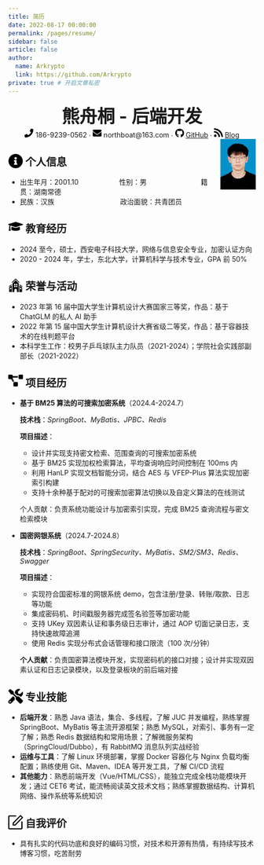 ```yaml
---
title: 简历
date: 2022-08-17 00:00:00
permalink: /pages/resume/
sidebar: false
article: false
author: 
  name: Arkrypto
  link: https://github.com/Arkrypto
private: true # 开启文章私密
---
```


<center>
     <div style="font-size:36px; font-weight:bold">熊舟桐 - 后端开发</div>
     <div>
         <span>
             <img src="./assets/phone-solid.svg" width="18px">
             186-9239-0562
         </span>
         ·
         <span>
             <img src="./assets/envelope-solid.svg" width="18px">
             northboat@163.com
         </span>
         ·
         <span>
             <img src="./assets/github-brands.svg" width="18px">
             <a href="https://github.com/arkrypto">GitHub</a>
         </span>
         ·
         <span>
             <img src="./assets/rss-solid.svg" width="18px">
             <a href="https://arkrypto.github.io/">Blog</a>
         </span>
     </div>
 </center>
<div style="float:right"> <img src="./assets/ez-bear.jpg" width="72"> </div> 

<h2 style="width:86%"><img src="./assets/info-circle-solid.svg" align="left" width="30px">&nbsp;个人信息</h2>

- 出生年月：2001.10&nbsp;&nbsp;&nbsp;&nbsp;&nbsp;&nbsp;&nbsp;&nbsp;&nbsp;&nbsp;&nbsp;&nbsp;&nbsp;&nbsp;&nbsp;&nbsp;&nbsp;&nbsp;&nbsp;&nbsp;&nbsp;性别：男&nbsp;&nbsp;&nbsp;&nbsp;&nbsp;&nbsp;&nbsp;&nbsp;&nbsp;&nbsp;&nbsp;&nbsp;&nbsp;&nbsp;&nbsp;&nbsp;&nbsp;&nbsp;&nbsp;&nbsp;&nbsp;&nbsp;&nbsp;&nbsp;&nbsp;&nbsp;&nbsp;&nbsp;籍贯：湖南常德
- 民族：汉族&nbsp;&nbsp;&nbsp;&nbsp;&nbsp;&nbsp;&nbsp;&nbsp;&nbsp;&nbsp;&nbsp;&nbsp;&nbsp;&nbsp;&nbsp;&nbsp;&nbsp;&nbsp;&nbsp;&nbsp;&nbsp;&nbsp;&nbsp;&nbsp;&nbsp;&nbsp;&nbsp;&nbsp;&nbsp;&nbsp;&nbsp;&nbsp;&nbsp;&nbsp;政治面貌：共青团员

<h2><img src="./assets/graduation-cap-solid.svg" align="left" width="30px">&nbsp;教育经历</h2>

- 2024 至今，硕士，西安电子科技大学，网络与信息安全专业，加密认证方向
- 2020 - 2024 年，学士，东北大学，计算机科学与技术专业，GPA 前 50%

<h2><img src="./assets/school.svg" align="left" width="30px">&nbsp;荣誉与活动</h2>

- 2023 年第 16 届中国大学生计算机设计大赛国家三等奖，作品：基于 ChatGLM 的私人 AI 助手
- 2022 年第 15 届中国大学生计算机设计大赛省级二等奖，作品：基于容器技术的在线判题平台
- 本科学生工作：校男子乒乓球队主力队员（2021-2024）；学院社会实践部副部长（2021-2022）

<h2><img src="./assets/project-diagram-solid.svg" align="left" width="30px">&nbsp;项目经历</h2>

- **基于 BM25 算法的可搜索加密系统**（2024.4-2024.7）

  **技术栈**：*SpringBoot、MyBatis、JPBC、Redis*

  **项目描述**：

  - 设计并实现支持密文检索、范围查询的可搜索加密系统
  - 基于 BM25 实现加权检索算法，平均查询响应时间控制在 100ms 内
  - 利用 HanLP 实现文档智能分词，结合 AES 与 VFEP-Plus 算法实现加密索引构建
  - 支持十余种基于配对的可搜索加密算法切换以及自定义算法的在线测试

  个人贡献：负责系统功能设计与加密索引实现，完成 BM25 查询流程与密文检索模块

- **国密网银系统**（2024.7-2024.8）

  **技术栈**：*SpringBoot、SpringSecurity、MyBatis、SM2/SM3、Redis、Swagger*

  **项目描述**：

  - 实现符合国密标准的网银系统 demo，包含注册/登录、转账/取款、日志等功能
  - 集成密码机、时间戳服务器完成签名验签等加密功能
  - 支持 UKey 双因素认证和事务级日志审计，通过 AOP 切面记录日志，支持快速故障追溯
  - 使用 Redis 实现分布式会话管理和接口限流（100 次/分钟）

  **个人贡献**：负责国密算法模块开发，实现密码机的接口对接；设计并实现双因素认证和日志记录模块，以及登录板块的前后端对接

<h2><img src="./assets/tools-solid.svg" align="left" width="30px">&nbsp;专业技能</h2>

- **后端开发**：熟悉 Java 语法，集合、多线程，了解 JUC 并发编程，熟练掌握 SpringBoot、MyBatis 等主流开源框架；熟悉 MySQL，对索引、事务有一定了解；熟悉 Redis 数据结构和常用场景；了解微服务架构（SpringCloud/Dubbo），有 RabbitMQ 消息队列实战经验
- **运维与工具**：了解 Linux 环境部署，掌握 Docker 容器化与 Nginx 负载均衡配置；熟练使用 Git、Maven、IDEA 等开发工具，了解 CI/CD 流程
- **其他能力**：熟悉前端开发（Vue/HTML/CSS），能独立完成全栈功能模块开发；通过 CET6 考试，能流畅阅读英文技术文档；熟练掌握数据结构、计算机网络、操作系统等系统知识

<h2><img src="./assets/comment.svg" align="left" width="30px">&nbsp;自我评价</h2>

- 具有扎实的代码功底和良好的编码习惯，对技术和开源有热情，有持续写技术博客习惯，吃苦耐劳
